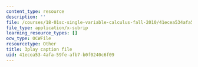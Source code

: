 ```yaml
---
content_type: resource
description: ''
file: /courses/18-01sc-single-variable-calculus-fall-2010/41ecea534afa59feafb7b0f0240c6f09_KhwQKE_tld0.vtt
file_type: application/x-subrip
learning_resource_types: []
ocw_type: OCWFile
resourcetype: Other
title: 3play caption file
uid: 41ecea53-4afa-59fe-afb7-b0f0240c6f09
---
```

